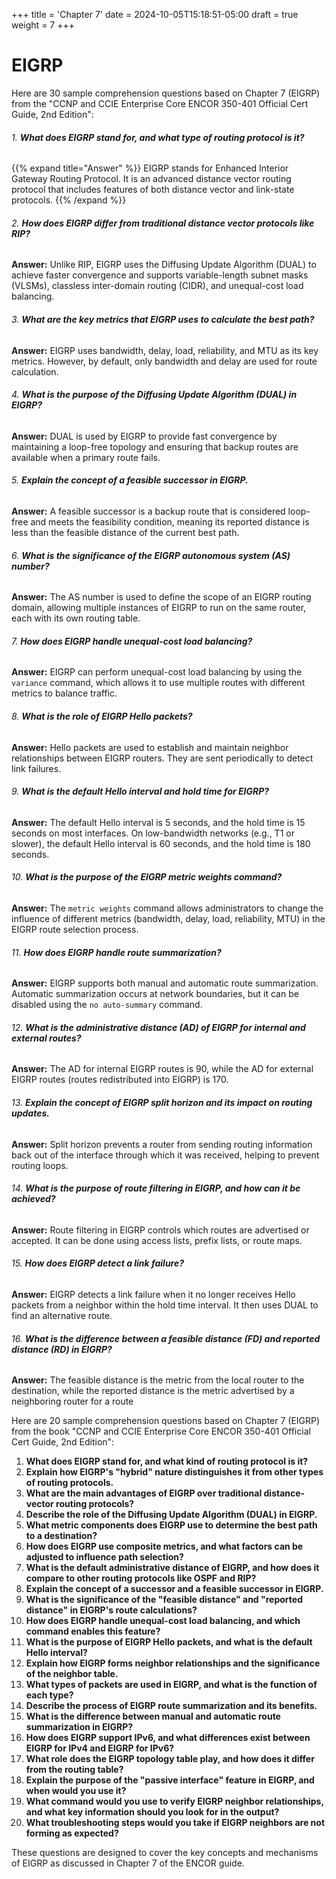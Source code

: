 +++
title = 'Chapter 7'
date = 2024-10-05T15:18:51-05:00
draft = true
weight = 7
+++
# **EIGRP**

Here are 30 sample comprehension questions based on Chapter 7 (EIGRP) from the "CCNP and CCIE Enterprise Core ENCOR 350-401 Official Cert Guide, 2nd Edition":

###### 1. **What does EIGRP stand for, and what type of routing protocol is it?**
{{% expand title="Answer" %}}
   EIGRP stands for Enhanced Interior Gateway Routing Protocol. It is an advanced distance vector routing protocol that includes features of both distance vector and link-state protocols.
{{% /expand %}}

###### 2. **How does EIGRP differ from traditional distance vector protocols like RIP?**
   **Answer:** Unlike RIP, EIGRP uses the Diffusing Update Algorithm (DUAL) to achieve faster convergence and supports variable-length subnet masks (VLSMs), classless inter-domain routing (CIDR), and unequal-cost load balancing.

###### 3. **What are the key metrics that EIGRP uses to calculate the best path?**
   **Answer:** EIGRP uses bandwidth, delay, load, reliability, and MTU as its key metrics. However, by default, only bandwidth and delay are used for route calculation.

###### 4. **What is the purpose of the Diffusing Update Algorithm (DUAL) in EIGRP?**
   **Answer:** DUAL is used by EIGRP to provide fast convergence by maintaining a loop-free topology and ensuring that backup routes are available when a primary route fails.

###### 5. **Explain the concept of a feasible successor in EIGRP.**
   **Answer:** A feasible successor is a backup route that is considered loop-free and meets the feasibility condition, meaning its reported distance is less than the feasible distance of the current best path.

###### 6. **What is the significance of the EIGRP autonomous system (AS) number?**
   **Answer:** The AS number is used to define the scope of an EIGRP routing domain, allowing multiple instances of EIGRP to run on the same router, each with its own routing table.

###### 7. **How does EIGRP handle unequal-cost load balancing?**
   **Answer:** EIGRP can perform unequal-cost load balancing by using the `variance` command, which allows it to use multiple routes with different metrics to balance traffic.

###### 8. **What is the role of EIGRP Hello packets?**
   **Answer:** Hello packets are used to establish and maintain neighbor relationships between EIGRP routers. They are sent periodically to detect link failures.

###### 9. **What is the default Hello interval and hold time for EIGRP?**
   **Answer:** The default Hello interval is 5 seconds, and the hold time is 15 seconds on most interfaces. On low-bandwidth networks (e.g., T1 or slower), the default Hello interval is 60 seconds, and the hold time is 180 seconds.

###### 10. **What is the purpose of the EIGRP metric weights command?**
   **Answer:** The `metric weights` command allows administrators to change the influence of different metrics (bandwidth, delay, load, reliability, MTU) in the EIGRP route selection process.

###### 11. **How does EIGRP handle route summarization?**
   **Answer:** EIGRP supports both manual and automatic route summarization. Automatic summarization occurs at network boundaries, but it can be disabled using the `no auto-summary` command.

###### 12. **What is the administrative distance (AD) of EIGRP for internal and external routes?**
   **Answer:** The AD for internal EIGRP routes is 90, while the AD for external EIGRP routes (routes redistributed into EIGRP) is 170.

###### 13. **Explain the concept of EIGRP split horizon and its impact on routing updates.**
   **Answer:** Split horizon prevents a router from sending routing information back out of the interface through which it was received, helping to prevent routing loops.

###### 14. **What is the purpose of route filtering in EIGRP, and how can it be achieved?**
   **Answer:** Route filtering in EIGRP controls which routes are advertised or accepted. It can be done using access lists, prefix lists, or route maps.

###### 15. **How does EIGRP detect a link failure?**
   **Answer:** EIGRP detects a link failure when it no longer receives Hello packets from a neighbor within the hold time interval. It then uses DUAL to find an alternative route.

###### 16. **What is the difference between a feasible distance (FD) and reported distance (RD) in EIGRP?**
   **Answer:** The feasible distance is the metric from the local router to the destination, while the reported distance is the metric advertised by a neighboring router for a route




Here are 20 sample comprehension questions based on Chapter 7 (EIGRP) from the book "CCNP and CCIE Enterprise Core ENCOR 350-401 Official Cert Guide, 2nd Edition":

1. **What does EIGRP stand for, and what kind of routing protocol is it?**
2. **Explain how EIGRP's "hybrid" nature distinguishes it from other types of routing protocols.**
3. **What are the main advantages of EIGRP over traditional distance-vector routing protocols?**
4. **Describe the role of the Diffusing Update Algorithm (DUAL) in EIGRP.**
5. **What metric components does EIGRP use to determine the best path to a destination?**
6. **How does EIGRP use composite metrics, and what factors can be adjusted to influence path selection?**
7. **What is the default administrative distance of EIGRP, and how does it compare to other routing protocols like OSPF and RIP?**
8. **Explain the concept of a successor and a feasible successor in EIGRP.**
9. **What is the significance of the "feasible distance" and "reported distance" in EIGRP's route calculations?**
10. **How does EIGRP handle unequal-cost load balancing, and which command enables this feature?**
11. **What is the purpose of EIGRP Hello packets, and what is the default Hello interval?**
12. **Explain how EIGRP forms neighbor relationships and the significance of the neighbor table.**
13. **What types of packets are used in EIGRP, and what is the function of each type?**
14. **Describe the process of EIGRP route summarization and its benefits.**
15. **What is the difference between manual and automatic route summarization in EIGRP?**
16. **How does EIGRP support IPv6, and what differences exist between EIGRP for IPv4 and EIGRP for IPv6?**
17. **What role does the EIGRP topology table play, and how does it differ from the routing table?**
18. **Explain the purpose of the "passive interface" feature in EIGRP, and when would you use it?**
19. **What command would you use to verify EIGRP neighbor relationships, and what key information should you look for in the output?**
20. **What troubleshooting steps would you take if EIGRP neighbors are not forming as expected?**

These questions are designed to cover the key concepts and mechanisms of EIGRP as discussed in Chapter 7 of the ENCOR guide.